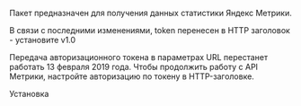 Пакет предназначен для получения данных статистики Яндекс Метрики.

В связи с последними изменениями, token перенесен в HTTP заголовок - установите v1.0

 Передача авторизационного токена в параметрах URL перестанет работать
13 февраля 2019 года. Чтобы продолжить работу с API Метрики,
настройте авторизацию по токену в HTTP-заголовке.

Установка

